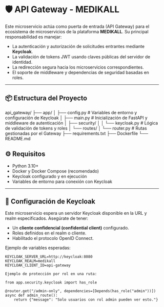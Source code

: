 # 🛡️ API Gateway - MEDIKALL

Este microservicio actúa como puerta de entrada (API Gateway) para el ecosistema de microservicios de la plataforma **MEDIKALL**. Su principal responsabilidad es manejar:

- La autenticación y autorización de solicitudes entrantes mediante **Keycloak**.
- La validación de tokens JWT usando claves públicas del servidor de identidad.
- La redirección segura hacia los microservicios correspondientes.
- El soporte de middleware y dependencias de seguridad basadas en roles.

---

## 📦 Estructura del Proyecto

api_gateway/
├── app/
│ ├── config.py # Variables de entorno y configuración de Keycloak
│ ├── main.py # Inicialización de FastAPI y middleware de autenticación
│ ├── security/
│ │ └── keycloak.py # Lógica de validación de tokens y roles
│ └── routes/
│ └── router.py # Rutas gestionadas por el Gateway
├── requirements.txt
├── Dockerfile
└── README.md


## ⚙️ Requisitos

- Python 3.10+
- Docker y Docker Compose (recomendado)
- Keycloak configurado y en ejecución
- Variables de entorno para conexión con Keycloak

---

## 🔐 Configuración de Keycloak

Este microservicio espera un servidor Keycloak disponible en la URL y realm especificados. Asegúrate de tener:

- Un **cliente confidencial (confidential client)** configurado.
- Roles definidos en el realm o cliente.
- Habilitado el protocolo OpenID Connect.

Ejemplo de variables esperadas:

```env
KEYCLOAK_SERVER_URL=http://keycloak:8080
KEYCLOAK_REALM=medikall
KEYCLOAK_CLIENT_ID=api-gateway

Ejemplo de protección por rol en una ruta:

from app.security.keycloak import has_role

@router.get("/admin-only", dependencies=[Depends(has_role("admin"))])
async def admin_route():
    return {"message": "Solo usuarios con rol admin pueden ver esto."}

